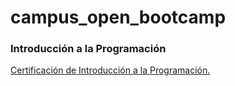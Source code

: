 # campus_open_bootcamp
### Introducción a la Programación
[Certificación de Introducción a la Programación.](https://campus.open-bootcamp.com/cursos/3)
